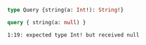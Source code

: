 ```graphql
type Query {string(a: Int!): String!}
```

```graphql
query { string(a: null) }
```

```
1:19: expected type Int! but received null
```